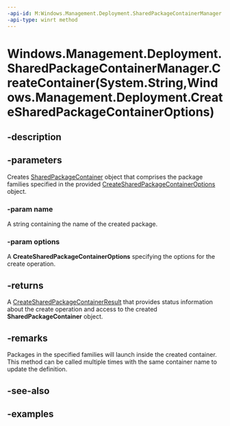 ```yaml
---
-api-id: M:Windows.Management.Deployment.SharedPackageContainerManager.CreateContainer(System.String,Windows.Management.Deployment.CreateSharedPackageContainerOptions)
-api-type: winrt method
---
```


# Windows.Management.Deployment.SharedPackageContainerManager.CreateContainer(System.String,Windows.Management.Deployment.CreateSharedPackageContainerOptions)

<!--
public Windows.Management.Deployment.CreateSharedPackageContainerResult CreateContainer (string name, Windows.Management.Deployment.CreateSharedPackageContainerOptions options);
-->


## -description

## -parameters

Creates [SharedPackageContainer](sharedpackagecontainer.md) object that comprises the package families specified in the provided [CreateSharedPackageContainerOptions](createsharedpackagecontaineroptions.md) object.  

### -param name

A string containing the name of the created package. 

### -param options

A **CreateSharedPackageContainerOptions** specifying the options for the create operation.

## -returns

A [CreateSharedPackageContainerResult](deletesharedpackagecontainerresult.md) that provides status information about the create operation and access to the created **SharedPackageContainer** object.

## -remarks

Packages in the specified families will launch inside the created container.  This method can be called multiple times with the same container name to update the definition.

## -see-also

## -examples


